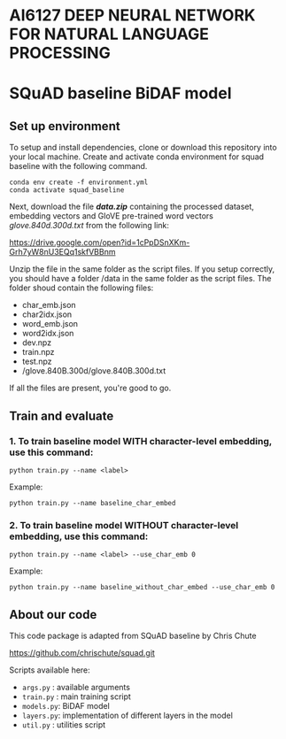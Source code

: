 # AI6127 DEEP NEURAL NETWORK FOR NATURAL LANGUAGE PROCESSING
#   SQuAD baseline BiDAF model

## Set up environment

To setup and install dependencies, clone or download this repository into your local machine. 
Create and activate conda environment for squad baseline with the following command.

```shell script
conda env create -f environment.yml
conda activate squad_baseline
```

Next, download the file __*data.zip*__ containing the processed dataset, embedding vectors and GloVE pre-trained word vectors *glove.840d.300d.txt* from the following link:

https://drive.google.com/open?id=1cPpDSnXKm-Grh7yW8nU3EQq1skfVBBnm

Unzip the file in the same folder as the script files. If you setup correctly, you should have a folder /data  in the same folder as the script files. The folder shoud contain the following files:
- char_emb.json
- char2idx.json 
- word_emb.json
- word2idx.json
- dev.npz
- train.npz
- test.npz
- /glove.840B.300d/glove.840B.300d.txt

If all the files are present, you're good to go.


## Train and evaluate

### 1. To train baseline model WITH character-level embedding, use this command:

    python train.py --name <label>

Example:
```shell script
python train.py --name baseline_char_embed
```

### 2. To train baseline model WITHOUT character-level embedding, use this command:

    python train.py --name <label> --use_char_emb 0

Example:
```shell script
python train.py --name baseline_without_char_embed --use_char_emb 0
```

## About our code

This code package is adapted from  SQuAD baseline by Chris Chute

https://github.com/chrischute/squad.git

Scripts available here:
- `args.py`  : available arguments
- `train.py` : main training script
- `models.py`: BiDAF model
- `layers.py`: implementation of different layers in the model
- `util.py`  : utilities script
